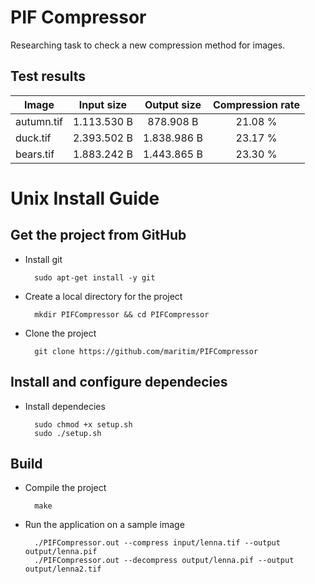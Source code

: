 PIF Compressor
==========

Researching task to check a new compression method for images.

Test results
------------

| Image         | Input size    | Output size    | Compression rate |
| ------------- |:-------------:|:--------------:|:----------------:|
| autumn.tif    | 1.113.530 B   | 878.908 B  	 | 21.08 %	        |
| duck.tif      | 2.393.502 B   | 1.838.986 B	 | 23.17 %	        |
| bears.tif     | 1.883.242 B   | 1.443.865 B    | 23.30 %	        |

Unix Install Guide
=================

Get the project from GitHub
--------------------

* Install git

        sudo apt-get install -y git

* Create a local directory for the project

        mkdir PIFCompressor && cd PIFCompressor
    
* Clone the project

        git clone https://github.com/maritim/PIFCompressor

Install and configure dependecies
--------------------

* Install dependecies

        sudo chmod +x setup.sh
        sudo ./setup.sh
    
Build
-----

* Compile the project

        make
        
* Run the application on a sample image

        ./PIFCompressor.out --compress input/lenna.tif --output output/lenna.pif
        ./PIFCompressor.out --decompress output/lenna.pif --output output/lenna2.tif
        
